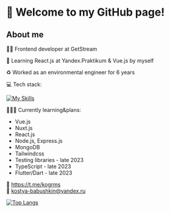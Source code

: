 # 👋 Welcome to my GitHub page!
## About me
👨‍💻 Frontend developer at GetStream

🌱 Learning React.js at Yandex.Praktikum & Vue.js by myself

♻️ Worked as an environmental engineer for 6 years

💻 Tech stack:

[![My Skills](https://skillicons.dev/icons?i=vue,nuxt,react,sass,js,html,css,webpack,git,figma)](https://skillicons.dev)

👩🏻‍🎓 Currently learning&plans:
* Vue.js
* Nuxt.js
* React.js
* Node.js, Express.js
* MongoDB
* Tailwindcss
* Testing libraries - late 2023
* TypeScript - late 2023
* Flutter/Dart - late 2023

📱 https://t.me/kogrms  
📧 kostya-babushkin@yandex.ru

[![Top Langs](https://github-readme-stats.vercel.app/api/top-langs/?username=kogrms&layout=compact&theme=vue-dark)](https://github.com/kogrms/github-readme-stats)
